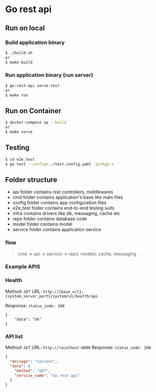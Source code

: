 # Go rest api

## Run on local
### Build application binary
```bash
$ ./build.sh
or
$ make build
```


### Run application binary (run server)
```bash
$ go-rest-api serve-rest
or
$ make run
```

## Run on Container
```bash
$ docker-compose up --build
or
$ make serve
```

## Testing
```bash
$ cd e2e_test
$ go test --config=../test.config.yaml -ginkgo.v
```

## Folder structure

* api folder contains rest controllers, middlewares
* cmd folder contains application's base like main files
* config folder contains app configuration files
* e2e_test folder contains end-to-end testing suits
* infra contains drivers like db, messaging, cache etc
* repo folder contains database code
* model folder contains model
* service folder contains application service

### flow
> cmd -> api -> service -> repo, models, cache, messaging


### Example APIS

### Health 

Method: `GET`
URL: `http://{base_url}:{system_server_port}/system/v1/health/api`

Response:
```status_code: 200```
```json=
{
    "data": "ok"
}
```

### API list
Method: `GET` URL: `http://localhost:8000`
Response: ```status_code: 200```
```json
{
  "message": "success",
  "data": {
    "method": "GET",
    "service_name": "Go rest api"
  }
}

```